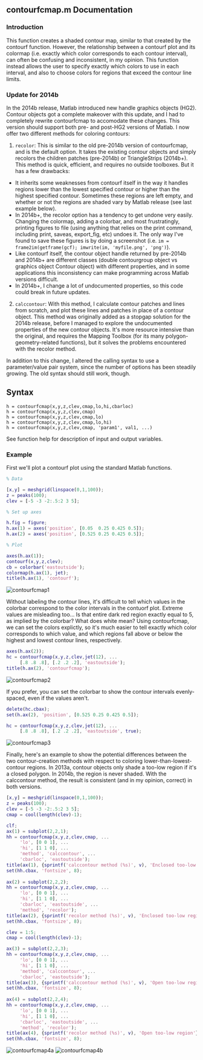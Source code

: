 ## contourfcmap.m Documentation

### Introduction

This function creates a shaded contour map, similar to that created by
the contourf function.  However, the relationship between a contourf plot
and its colormap (i.e. exactly which color corresponds to each contour
interval), can often be confusing and inconsistent, in my opinion.  This
function instead allows the user to specify exactly which colors to use
in each interval, and also to choose colors for regions that exceed the contour line limits.

### Update for 2014b

In the 2014b release, Matlab introduced new handle graphics objects (HG2).
Contour objects got a complete makeover with this update, and I
had to completely rewrite contourfcmap to accomodate these changes.  This version should support both pre- and post-HG2 versions of Matlab.  I now offer two different methods for coloring contours:

1. `recolor`: This is similar to the old pre-2014b version of contourfcmap, and is the default option.  It takes the existing contour objects and simply recolors the children patches (pre-2014b) or TriangleStrips (2014b+).  This method is quick, efficient, and requires no outside toolboxes.  But it has a few drawbacks:
  * It inherits some weaknesses from contourf itself in the way it handles regions lower than the lowest specified contour or higher than the highest specified contour.  Sometimes these regions are left empty, and whether or not the regions are shaded vary by Matlab release (see last example below).
  * In 2014b+, the recolor option has a tendency to get undone very easily.  Changing the colormap, adding a colorbar, and most frustratingly, printing figures to file (using anything that relies on the print command, including print, saveas, export_fig, etc) undoes it.  The only way I've found to save these figures is by doing a screenshot (i.e. `im = frame2im(getframe(gcf); imwrite(im, 'myfile.png', 'png')`).
  * Like contourf itself, the contour object handle returned by pre-2014b and 2014b+ are different classes (double contourgroup object vs graphics object Contour object) with different properties, and in some applications this inconsistency can make programming across Matlab versions difficult.
  * In 2014b+, I change a lot of undocumented properties, so this code could break in future updates.
2. `calccontour`: With this method, I calculate contour patches and lines from scratch, and plot these lines and patches in place of a contour object.  This method was originally added as a stopgap solution for the 2014b release, before I managed to explore the undocumented properties of the new contour objects.  It's more resource intensive than the original, and requires the Mapping Toolbox (for its many polygon-geometry-related functions), but it solves the problems encountered with the recolor method.

In addition to this change, I altered the calling syntax to use a parameter/value pair system, since the number of options has been steadily growing.  The old syntax should still work, though.

## Syntax
```
h = contourfcmap(x,y,z,clev,cmap,lo,hi,cbarloc)
h = contourfcmap(x,y,z,clev,cmap)
h = contourfcmap(x,y,z,clev,cmap,lo)
h = contourfcmap(x,y,z,clev,cmap,lo,hi)
h = contourfcmap(x,y,z,clev,cmap, 'param1', val1, ...)
```
See function help for description of input and output variables.

### Example


First we'll plot a contourf plot using the standard Matlab functions.
 

```matlab
% Data

[x,y] = meshgrid(linspace(0,1,100));
z = peaks(100);
clev = [-5 -3 -2:.5:2 3 5];

% Set up axes

h.fig = figure;
h.ax(1) = axes('position', [0.05  0.25 0.425 0.5]);
h.ax(2) = axes('position', [0.525 0.25 0.425 0.5]);

% Plot

axes(h.ax(1));
contourf(x,y,z,clev);
cb = colorbar('eastoutside');
colormap(h.ax(1), jet);
title(h.ax(1), 'contourf');
```

![contourfcmap1](contourfcmap_readme_01_R2013a.png)

 Without labeling the contour lines, it's difficult to tell which values
 in the colorbar correspond to the color intervals in the contuorf plot.  Extreme values are misleading too... Is that entire dark red region exactly equal to 5, as implied by the colorbar?  What does white mean? Using contourfcmap, we can set the colors explictly, so it's much easier
 to tell exactly which color corresponds to which value, and which regions fall above or below the highest and lowest contour lines, respectively.

```matlab
axes(h.ax(2));
hc = contourfcmap(x,y,z,clev,jet(12), ...
     [.8 .8 .8], [.2 .2 .2], 'eastoutside');
title(h.ax(2), 'contourfcmap');           
```
![contourfcmap2](contourfcmap_readme_02_R2013a.png)


 If you prefer, you can set the colorbar to show the contour intervals
 evenly-spaced, even if the values aren't.

```matlab
delete(hc.cbax);
set(h.ax(2), 'position', [0.525 0.25 0.425 0.5]);

hc = contourfcmap(x,y,z,clev,jet(12), ...
     [.8 .8 .8], [.2 .2 .2], 'eastoutside', true);
```
![contourfcmap3](contourfcmap_readme_03_R2013a.png)

Finally, here's an example to show the potential differences between the two contour-creation methods with respect to coloring lower-than-lowest-contour regions.  In 2013a, contour objects only shade a too-low region if it's a closed polygon.  In 2014b, the region is never shaded.  With the calccontour method, the result is consistent (and in my opinion, correct) in both versions.

```matlab
[x,y] = meshgrid(linspace(0,1,100));
z = peaks(100);
clev = [-5 -3 -2:.5:2 3 5];
cmap = cool(length(clev)-1);

clf;
ax(1) = subplot(2,2,1);
hh = contourfcmap(x,y,z,clev,cmap, ...
     'lo', [0 0 1], ...
     'hi', [1 1 0], ...
     'method', 'calccontour', ...
     'cbarloc', 'eastoutside');
title(ax(1), {sprintf('calccontour method (%s)', v), 'Enclosed too-low region'}); 
set(hh.cbax, 'fontsize', 8);
 
ax(2) = subplot(2,2,2);
hh = contourfcmap(x,y,z,clev,cmap, ...
     'lo', [0 0 1], ...
     'hi', [1 1 0], ...
     'cbarloc', 'eastoutside', ...
     'method', 'recolor');
title(ax(2), {sprintf('recolor method (%s)', v), 'Enclosed too-low region'}); 
set(hh.cbax, 'fontsize', 8);

clev = 1:5;
cmap = cool(length(clev)-1);

ax(3) = subplot(2,2,3);
hh = contourfcmap(x,y,z,clev,cmap, ...
     'lo', [0 0 1], ...
     'hi', [1 1 0], ...
     'method', 'calccontour', ...
     'cbarloc', 'eastoutside');
title(ax(3), {sprintf('calccontour method (%s)', v), 'Open too-low region'}); 
set(hh.cbax, 'fontsize', 8);
 
ax(4) = subplot(2,2,4);
hh = contourfcmap(x,y,z,clev,cmap, ...
     'lo', [0 0 1], ...
     'hi', [1 1 0], ...
     'cbarloc', 'eastoutside', ...
     'method', 'recolor');
title(ax(4), {sprintf('recolor method (%s)', v), 'Open too-low region'}); 
set(hh.cbax, 'fontsize', 8);
```

![contourfcmap4a](contourfcmap_readme_04_R2013a.png)
![contourfcmap4b](contourfcmap_readme_04_R2014b.png)

